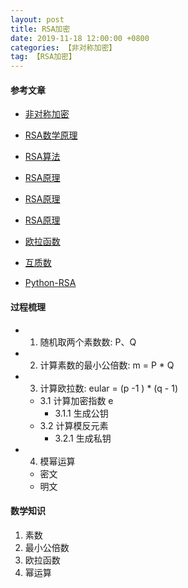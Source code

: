 ```yaml
---
layout: post
title: RSA加密
date: 2019-11-18 12:00:00 +0800
categories: 【非对称加密】
tag: 【RSA加密】
---
```


#### 参考文章

- [非对称加密](https://baike.baidu.com/item/%E9%9D%9E%E5%AF%B9%E7%A7%B0%E5%8A%A0%E5%AF%86%E7%AE%97%E6%B3%95/1208652?fr=aladdin)
- [RSA数学原理](https://www.jianshu.com/p/ca659dbc6f46)
- [RSA算法](https://baike.baidu.com/item/RSA%E7%AE%97%E6%B3%95/263310?fromtitle=RSA&fromid=210678&fr=aladdin)
- [RSA原理](https://blog.csdn.net/gulang03/article/details/81176133)
- [RSA原理](https://blog.csdn.net/jijianshuai/article/details/80582187)
- [RSA原理](https://www.cnblogs.com/NathanYang/p/9182929.html)

- [欧拉函数](https://baike.baidu.com/item/%E6%AC%A7%E6%8B%89%E5%87%BD%E6%95%B0/1944850?fr=aladdin)
- [互质数](https://baike.baidu.com/item/%E4%BA%92%E8%B4%A8%E6%95%B0/6147106?fr=aladdin)

- [Python-RSA](https://stuvel.eu/python-rsa-doc/usage.html#generating-keys)


#### 过程梳理
- 1. 随机取两个素数数: P、Q
- 2. 计算素数的最小公倍数: m = P * Q 
- 3. 计算欧拉数: eular = (p -1 ) * (q - 1)
	- 3.1 计算加密指数 e
		- 3.1.1 生成公钥
	- 3.2 计算模反元素
		- 3.2.1 生成私钥
- 4. 模幂运算
	- 密文
	- 明文

#### 数学知识

1. 素数
2. 最小公倍数
3. 欧拉函数
4. 幂运算
